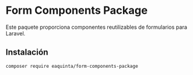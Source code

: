 # Form Components Package

Este paquete proporciona componentes reutilizables de formularios para Laravel.

## Instalación

```sh
composer require eaquinta/form-components-package